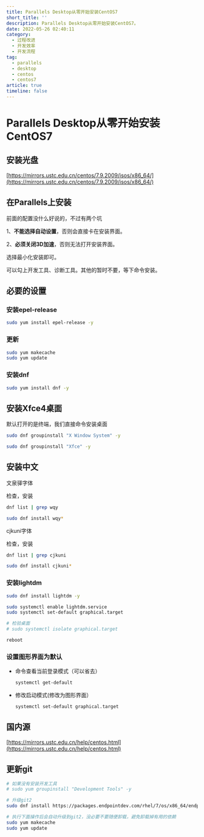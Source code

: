```yaml
---
title: Parallels Desktop从零开始安装CentOS7
short_title: ''
description: Parallels Desktop从零开始安装CentOS7。
date: 2022-05-26 02:40:11
category:
  - 过程改进
  - 开发效率
  - 开发流程
tag:
  - parallels
  - desktop
  - centos
  - centos7
article: true
timeline: false
---
```

# Parallels Desktop从零开始安装CentOS7

## 安装光盘

[https://mirrors.ustc.edu.cn/centos/7.9.2009/isos/x86_64/](https://mirrors.ustc.edu.cn/centos/7.9.2009/isos/x86_64/)

## 在Parallels上安装

前面的配置没什么好说的，不过有两个坑

1、**不能选择自动设置**，否则会直接卡在安装界面。

2、**必须关闭3D加速**，否则无法打开安装界面。

选择最小化安装即可。

可以勾上开发工具、诊断工具。其他的暂时不要，等下命令安装。

## 必要的设置

### 安装epel-release

```bash
sudo yum install epel-release -y
```

### 更新

```bash
sudo yum makecache
sudo yum update
```

### 安装dnf

```bash
sudo yum install dnf -y
```

## 安装Xfce4桌面

默认打开的是终端，我们直接命令安装桌面

```bash
sudo dnf groupinstall "X Window System" -y
```

```bash
sudo dnf groupinstall "Xfce" -y
```

## 安装中文

文泉驿字体

检查，安装

```bash
dnf list | grep wqy

sudo dnf install wqy*
```

cjkuni字体

检查，安装

```bash
dnf list | grep cjkuni 

sudo dnf install cjkuni*
```

### 安装lightdm

```bash
sudo dnf install lightdm -y

sudo systemctl enable lightdm.service
sudo systemctl set-default graphical.target

# 检验桌面
# sudo systemctl isolate graphical.target

reboot
```

### 设置图形界面为默认

- 命令查看当前登录模式（可以省去） 

  ```bash
  systemctl get-default
  ```

- 修改启动模式(修改为图形界面）

  ```bash
  systemctl set-default graphical.target
  ```

## 国内源

[https://mirrors.ustc.edu.cn/help/centos.html](https://mirrors.ustc.edu.cn/help/centos.html)

## 更新git

```bash
# 如果没有安装开发工具
# sudo yum groupinstall "Development Tools" -y

# 升级git2
sudo dnf install https://packages.endpointdev.com/rhel/7/os/x86_64/endpoint-repo.x86_64.rpm -y

# 执行下面操作后会自动升级到git2，没必要不要随便卸载，避免卸载掉有用的依赖
sudo yum makecache
sudo yum update
```